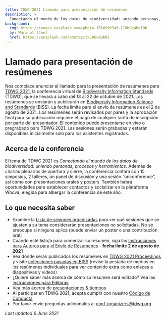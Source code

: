 ```yaml
---
title: TDWG 2021 Llamado para presentación de resúmenes
description: >
  Conectando el mundo de los datos de biodiversidad: uniendo personas, procesos y herramientas
background:
  img: https://images.unsplash.com/photo-1554990349-170b9e4bdf3b
  by: Waranot (Joe)
  href: https://unsplash.com/photos/tkJ06vkDkMI
---
```


# Llamado para presentación de resúmenes

Nos complace anunciar el llamado para la presentación de resúmenes para [TDWG 2021](https://www.tdwg.org/conferences/2021/es/), la conferencia virtual de [Biodiversity Information Standards](https://tdwg.org/) (TDWG), que se llevará a cabo del 18 al 22 de octubre de 2021. Los resúmenes se enviarán y publicarán en [Biodiversity Information Science and Standards](https://biss.pensoft.net/) (BISS). La fecha límite para el envío de resúmenes es el 2 de agosto de 2021. Los resúmenes serán revisados por pares y la aprobación final para su publicación requiere el pago de cualquier tarifa de inscripción por parte del presentador. El contenido puede presentarse en vivo o pregrabado para TDWG 2021. Las sesiones serán grabadas y estarán disponibles inicialmente solo para los asistentes registrados.

## Acerca de la conferencia

El tema de TDWG 2021 es _Conectando el mundo de los datos de biodiversidad: uniendo personas, procesos y herramientas._ Además de charlas plenarios de apertura y cierre, la conferencia contará con 15 simposios, 2 talleres, un panel de discusión y una sesión “unconference”, así como con presentaciones orales y posters. También habrá oportunidades para establecer contactos y socializar en la plataforma Whova, elegida para albergar la conferencia de este año.

## Lo que necesita saber

* Examine la [Lista de sesiones organizadas](https://www.tdwg.org/conferences/2021/session-list/) para ver qué sesiones que se ajusten a su tema considerarán presentaciones no solicitadas. No se preocupe si ninguna aplica (puede enviar un poster o una contribución oral)
* Cuando esté listo/a para comenzar su resumen, siga las [Instrucciones para Autores para el Envío de Resúmenes](https://www.tdwg.org/conferences/2021/instructions-for-abstract-submission/) - **fecha límite 2 de agosto de 2021**
* Vea dónde serán publicados los resúmenes en [TDWG 2021 Proceedings](https://biss.pensoft.net/collection/293/) y visite [colecciones pasadas en BISS](https://biss.pensoft.net/collections/) (revise la pestaña de medios en los resúmenes individuales para ver contenido extra como enlaces a diapositivas y videos)
* ¿Quiere saber más acerca de cómo su resumen será editado? Vea las [Instrucciones para Editoras](https://www.tdwg.org/conferences/2021/instructions-for-editors/)
* Vea más acerca de [presentaciones & tiempos](https://www.tdwg.org/conferences/2021/es/info-de-presentaciones/)
* Al participar en TDWG 2021, acepta cumplir con nuestro [Código de Conducta](https://www.tdwg.org/about/code-of-conduct/)
* Por favor envíe preguntas adicionales a: [conf-organizers@tdwg.org](mailto:conf-organizers@tdwg.org)

_Last updated 6 June 2021_
